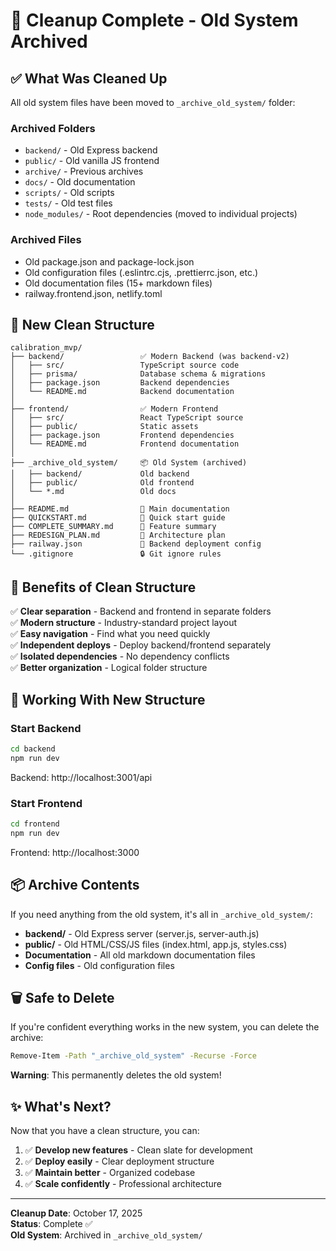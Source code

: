 # 🧹 Cleanup Complete - Old System Archived

## ✅ What Was Cleaned Up

All old system files have been moved to `_archive_old_system/` folder:

### Archived Folders
- `backend/` - Old Express backend
- `public/` - Old vanilla JS frontend  
- `archive/` - Previous archives
- `docs/` - Old documentation
- `scripts/` - Old scripts
- `tests/` - Old test files
- `node_modules/` - Root dependencies (moved to individual projects)

### Archived Files
- Old package.json and package-lock.json
- Old configuration files (.eslintrc.cjs, .prettierrc.json, etc.)
- Old documentation files (15+ markdown files)
- railway.frontend.json, netlify.toml

## 📁 New Clean Structure

```
calibration_mvp/
├── backend/                 ✅ Modern Backend (was backend-v2)
│   ├── src/                 TypeScript source code
│   ├── prisma/              Database schema & migrations
│   ├── package.json         Backend dependencies
│   └── README.md            Backend documentation
│
├── frontend/                ✅ Modern Frontend
│   ├── src/                 React TypeScript source
│   ├── public/              Static assets
│   ├── package.json         Frontend dependencies
│   └── README.md            Frontend documentation
│
├── _archive_old_system/     📦 Old System (archived)
│   ├── backend/             Old backend
│   ├── public/              Old frontend
│   └── *.md                 Old docs
│
├── README.md                📄 Main documentation
├── QUICKSTART.md            📄 Quick start guide
├── COMPLETE_SUMMARY.md      📄 Feature summary
├── REDESIGN_PLAN.md         📄 Architecture plan
├── railway.json             🚀 Backend deployment config
└── .gitignore               🔒 Git ignore rules
```

## 🎯 Benefits of Clean Structure

✅ **Clear separation** - Backend and frontend in separate folders  
✅ **Modern structure** - Industry-standard project layout  
✅ **Easy navigation** - Find what you need quickly  
✅ **Independent deploys** - Deploy backend/frontend separately  
✅ **Isolated dependencies** - No dependency conflicts  
✅ **Better organization** - Logical folder structure  

## 🚀 Working With New Structure

### Start Backend
```bash
cd backend
npm run dev
```
Backend: http://localhost:3001/api

### Start Frontend
```bash
cd frontend  
npm run dev
```
Frontend: http://localhost:3000

## 📦 Archive Contents

If you need anything from the old system, it's all in `_archive_old_system/`:

- **backend/** - Old Express server (server.js, server-auth.js)
- **public/** - Old HTML/CSS/JS files (index.html, app.js, styles.css)
- **Documentation** - All old markdown documentation files
- **Config files** - Old configuration files

## 🗑️ Safe to Delete

If you're confident everything works in the new system, you can delete the archive:

```bash
Remove-Item -Path "_archive_old_system" -Recurse -Force
```

**Warning**: This permanently deletes the old system!

## ✨ What's Next?

Now that you have a clean structure, you can:

1. ✅ **Develop new features** - Clean slate for development
2. ✅ **Deploy easily** - Clear deployment structure
3. ✅ **Maintain better** - Organized codebase
4. ✅ **Scale confidently** - Professional architecture

---

**Cleanup Date**: October 17, 2025  
**Status**: Complete ✅  
**Old System**: Archived in `_archive_old_system/`
